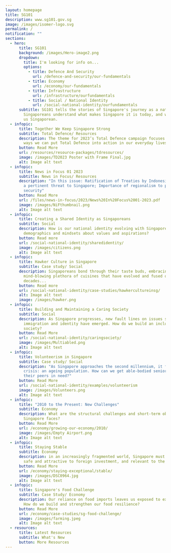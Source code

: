 ```yaml
---
layout: homepage
title: SG101
description: www.sg101.gov.sg
image: /images/isomer-logo.svg
permalink: /
notification: ""
sections:
  - hero:
      title: SG101
      background: /images/Hero-image2.png
      dropdown:
        title: I'm looking for info on...
        options:
          - title: Defence And Security
            url: /defence-and-security/our-fundamentals
          - title: Economy
            url: /economy/our-fundamentals
          - title: Infrastructure
            url: /infrastructure/ourfundamentals
          - title: Social / National Identity
            url: /social-national-identity/ourfundamentals
      subtitle: SG101 tells the stories of Singapore's journey as a nation, and helps
        Singaporeans understand what makes Singapore it is today, and what makes
        us Singaporean.
  - infopic:
      title: Together We Keep Singapore Strong
      subtitle: Total Defence/ Resources
      description: The theme for 2023’s Total Defence campaign focuses on the many
        ways we can put Total Defence into action in our everyday lives.
      button: Read More
      url: /resources/resource-packages/tdresources/
      image: /images/TD2023 Poster with Frame Final.jpg
      alt: Image alt text
  - infopic:
      title: News in Focus 01 2023
      subtitle: News in Focus/ Resources
      description: "In this issue: Ratification of Treaties by Indonesia; Terrorism as
        a pertinent threat to Singapore; Importance of regionalism to peace and
        security"
      button: Read More
      url: /files/news-in-focus/2023/News%20In%20Focus%2001-2023.pdf
      image: /images/NiFthumbnail.png
      alt: Image alt text
  - infopic:
      title: Creating a Shared Identity as Singaporeans
      subtitle: Social
      description: How is our national identity evolving with Singapore’s changing
        demographics and mindsets about values and aspirations?
      button: Read more
      url: /social-national-identity/sharedidentity/
      image: /images/citizens.png
      alt: Image alt text
  - infopic:
      title: Hawker Culture in Singapore
      subtitle: Case study/ Social
      description: Singaporeans bond through their taste buds, embracing a
        mind-blowing plethora of cuisines that have evolved and fused over many
        decades...
      button: Read more
      url: /social-national-identity/case-studies/hawkercultureinsg/
      alt: Image alt text
      image: /images/hawker.png
  - infopic:
      title: Building and Maintaining a Caring Society
      subtitle: Social
      description: As Singapore progresses, new fault lines on issues such as class,
        immigration and identity have emerged. How do we build an inclusive
        society?
      button: Read More
      url: /social-national-identity/caringsociety/
      image: /images/Multiabled.png
      alt: Image alt text
  - infopic:
      title: Volunteerism in Singapore
      subtitle: Case study/ Social
      description: "As Singapore approaches the second millennium, it faces a new
        crisis: an ageing population. How can we get able-bodied seniors to help
        their peers in need?"
      button: Read More
      url: /social-national-identity/examples/volunteerism
      image: /images/Volunteers.png
      alt: Image alt text
  - infopic:
      title: "2010 to the Present: New Challenges"
      subtitle: Economy
      description: What are the structural challenges and short-term obstacles that
        Singapore faces?
      button: Read More
      url: /economy/growing-our-economy/2010/
      image: /images/Empty Airport.png
      alt: Image alt text
  - infopic:
      title: Staying Stable
      subtitle: Economy
      description: in an increasingly fragmented world, Singapore must remain stable,
        safe and attractive to foreign investment, and relevant to the world.
      button: Read More
      url: /economy/staying-exceptional/stable/
      image: /images/DSC0964.jpg
      alt: Image alt text
  - infopic:
      title: Singapore's Food Challenge
      subtitle: Case Study/ Economy
      description: Our reliance on food imports leaves us exposed to external forces.
        How do we build and strengthen our food resilience?
      button: Read More
      url: /economy/case-studies/sg-food-challenge/
      image: /images/farming.jpeg
      alt: Image alt text
  - resources:
      title: Latest Resources
      subtitle: What's New
      button: More Resources
---
```

